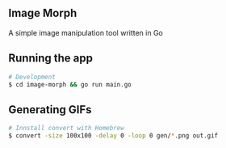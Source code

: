 ## Image Morph

A simple image manipulation tool written in Go

## Running the app

```bash
# Development
$ cd image-morph && go run main.go
```

## Generating GIFs

```bash
# Innstall convert with Homebrew
$ convert -size 100x100 -delay 0 -loop 0 gen/*.png out.gif
```
